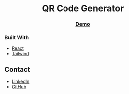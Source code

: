 <!-- Please update value in the {}  -->

<h1 align="center">QR Code Generator</h1>

<div align="center">
  <h3>
    <a href="https://el7amrawy.github.io/qrcodeGenerator/" target="_blank">
      Demo
    </a>
  </h3>
</div>

### Built With

<!-- This section should list any major frameworks that you built your project using. Here are a few examples.-->

- [React](https://reactjs.org/)
- [Tailwind](https://tailwindcss.com/)

## Contact

- [LinkedIn](https://www.linkedin.com/in/aly-hamdy/)
- [GitHub](https://github.com/el7amrawy/)
